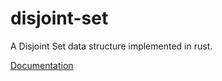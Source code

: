 disjoint-set
============
A Disjoint Set data structure implemented in rust.

[Documentation](http://mcdonaldm1993.github.io/disjoint-set/doc/disjoint-set/)
